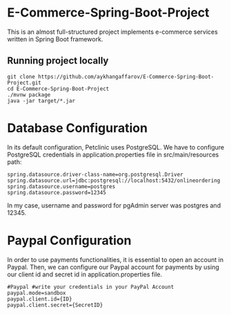 # E-Commerce-Spring-Boot-Project

This is an almost full-structured project implements e-commerce services written in Spring Boot framework. 

## Running project locally
```
git clone https://github.com/aykhangaffarov/E-Commerce-Spring-Boot-Project.git
cd E-Commerce-Spring-Boot-Project
./mvnw package
java -jar target/*.jar
```

# Database Configuration
In its default configuration, Petclinic uses PostgreSQL. We have to configure PostgreSQL credentials in application.properties file in src/main/resources path:
```
spring.datasource.driver-class-name=org.postgresql.Driver
spring.datasource.url=jdbc:postgresql://localhost:5432/onlineordering
spring.datasource.username=postgres
spring.datasource.password=12345
```
In my case, username and password for pgAdmin server was postgres and 12345.


# Paypal Configuration 
In order to use payments functionalities, it is essential to open an account in Paypal. Then, we can configure our Paypal account for payments by using our client id and secret id in application.properties file.
```
#Paypal #write your credentials in your PayPal Account
paypal.mode=sandbox
paypal.client.id={ID}
paypal.client.secret={SecretID}
```
